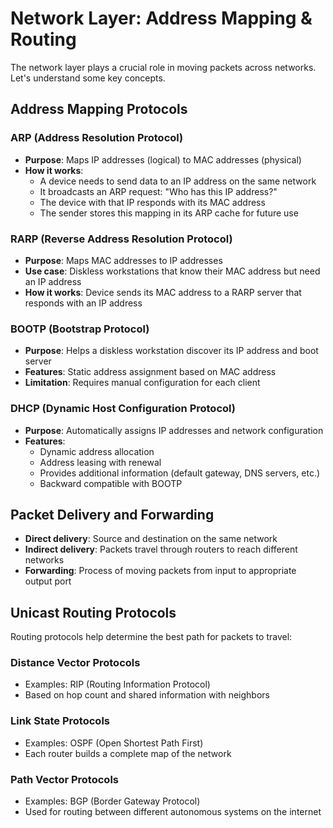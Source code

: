 # Network Layer: Address Mapping & Routing

The network layer plays a crucial role in moving packets across networks. Let's understand some key concepts.

## Address Mapping Protocols

### ARP (Address Resolution Protocol)
- **Purpose**: Maps IP addresses (logical) to MAC addresses (physical)
- **How it works**: 
    - A device needs to send data to an IP address on the same network
    - It broadcasts an ARP request: "Who has this IP address?"
    - The device with that IP responds with its MAC address
    - The sender stores this mapping in its ARP cache for future use

### RARP (Reverse Address Resolution Protocol)
- **Purpose**: Maps MAC addresses to IP addresses
- **Use case**: Diskless workstations that know their MAC address but need an IP address
- **How it works**: Device sends its MAC address to a RARP server that responds with an IP address

### BOOTP (Bootstrap Protocol)
- **Purpose**: Helps a diskless workstation discover its IP address and boot server
- **Features**: Static address assignment based on MAC address
- **Limitation**: Requires manual configuration for each client

### DHCP (Dynamic Host Configuration Protocol)
- **Purpose**: Automatically assigns IP addresses and network configuration
- **Features**:
    - Dynamic address allocation
    - Address leasing with renewal
    - Provides additional information (default gateway, DNS servers, etc.)
    - Backward compatible with BOOTP

## Packet Delivery and Forwarding

- **Direct delivery**: Source and destination on the same network
- **Indirect delivery**: Packets travel through routers to reach different networks
- **Forwarding**: Process of moving packets from input to appropriate output port

## Unicast Routing Protocols

Routing protocols help determine the best path for packets to travel:

### Distance Vector Protocols
- Examples: RIP (Routing Information Protocol)
- Based on hop count and shared information with neighbors

### Link State Protocols
- Examples: OSPF (Open Shortest Path First)
- Each router builds a complete map of the network

### Path Vector Protocols
- Examples: BGP (Border Gateway Protocol)
- Used for routing between different autonomous systems on the internet